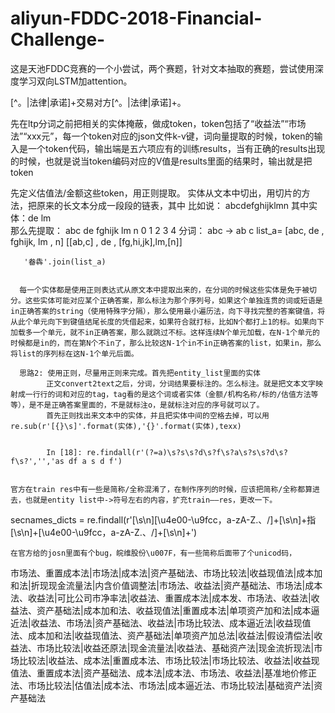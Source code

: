 # aliyun-FDDC-2018-Financial-Challenge-
这是天池FDDC竞赛的一个小尝试，两个赛题，针对文本抽取的赛题，尝试使用深度学习双向LSTM加attention。

[^。|法律|承诺]+交易对方[^。|法律|承诺]+。

先在ltp分词之前把相关的实体掩蔽，做成token，token包括了“收益法”“市场法”“xxx元”，每一个token对应的json文件k-v键，词向量提取的时候，token的输入是一个token代码，输出端是五六项应有的训练results，当有正确的results出现的时候，也就是说当token编码对应的V值是results里面的结果时，输出就是把token

先定义估值法/金额这些token，用正则提取。
实体从文本中切出，用切片的方法，把原来的长文本分成一段段的链表，其中
比如说： abcdefghijklmn
其中实体：de  lm  
那么先提取： abc de  fghijk lm n
              0   1   2      3  4
分词： abc -> ab c
      list_a=  [abc, de , fghijk, lm , n]
       [[ab,c] , de , [fg,hi,jk],lm,[n]]
       
       '畚犇'.join(list_a)
       
      
      每一个实体都是使用正则表达式从原文本中提取出来的，在分词的时候这些实体是免于被切分。这些实体可能对应某个正确答案，那么标注为那个序列号，如果这个单独连贯的词或短语是in正确答案的string（使用特殊字分隔），那么使用最小遍历法，向下寻找完整的答案键值，将从此个单元向下到键值结尾长度的凭借起来，如果符合就打标，比如N个都打上1的标。如果向下加载多一个单元，就不in正确答案，那么就跳过不标。这样连续N个单元加载，在N-1个单元的时候都是in的，而在第N个不in了，那么比较这N-1个in不in正确答案的list，如果in，那么将list的序列标在这N-1个单元后面。
      
      思路2: 使用正则，尽量用正则来完成。首先把entity_list里面的实体
            正文convert2text之后，分词，分词结果要标注的。怎么标注。就是把文本文字映射成一行行的词和对应的tag，tag看的是这个词或者实体（金额/机构名称/标的/估值方法等等），是不是正确答案里面的，不是就标注o，是就标注对应的序号就可以了。
            首先正则找出来文本中的实体，并且把实体中间的空格去掉，可以用re.sub(r'[{}\s]'.format(实体),'{}'.format(实体),texx)
            
            
            In [18]: re.findall(r'(?=a)\s?s\s?d\s?f\s?a\s?s\s?d\s?f\s?','','as df a s d f')

            
    官方在train res中有一些是简称/全称混淆了，在制作序列的时候，应该把简称/全称都算进去，也就是entity list中->符号左右的内容，扩充train——res，更改一下。
secnames_dicts = re.findall(r'[\s\n][\u4e00-\u9fcc，a-zA-Z.、/]+[\s\n]+指[\s\n]+[\u4e00-\u9fcc，a-zA-Z.、/]+[\s\n]+')

    在官方给的josn里面有个bug，皖维股份\u007F，有一些简称后面带了个unicod码，
  市场法、重置成本法|市场法|成本法|资产基础法、市场比较法|收益现值法|成本加和法|折现现金流量法|内含价值调整法|市场法、收益法|资产基础法、市场法|成本法、收益法|可比公司市净率法|收益法、重置成本法|成本发、市场法、收益法|收益法、资产基础法|成本加和法、收益现值法|重置成本法|单项资产加和法|成本逼近法|收益法、市场法|资产基础法、收益法|市场比较法、成本逼近法|收益现值法、成本加和法|收益现值法、资产基础法|单项资产加总法|收益法|假设清偿法|收益法、市场比较法|收益还原法|现金流量法|收益法、基础资产法|现金流折现法|市场比较法|收益法、成本法|重置成本法、市场比较法|市场比较法、收益法|收益现值法、重置成本法|资产基础法、成本法|成本法、市场法、收益法|基准地价修正法、市场比较法|估值法|成本法、市场法|成本逼近法、市场比较法|基础资产法|资产基础法
